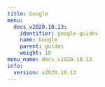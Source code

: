 ```yaml
---
title: Google
menu:
  docs_v2020.10.13:
    identifier: google-guides
    name: Google
    parent: guides
    weight: 10
menu_name: docs_v2020.10.13
info:
  version: v2020.10.13
---
```


